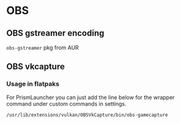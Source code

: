 # OBS

## OBS gstreamer encoding

`obs-gstreamer` pkg from AUR

## OBS vkcapture

### Usage in flatpaks

For PrismLauncher you can just add the line below for the wrapper command under custom commands in settings.

`/usr/lib/extensions/vulkan/OBSVkCapture/bin/obs-gamecapture`
